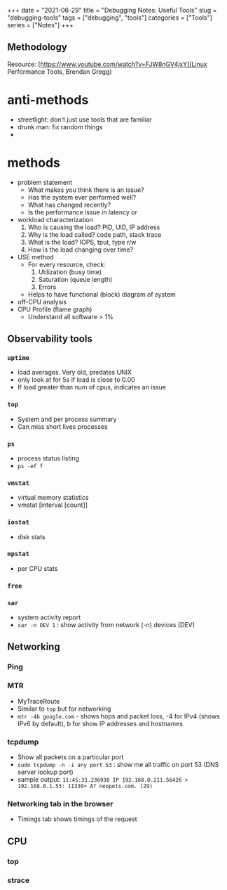 +++ 
date = "2021-06-29" 
title = "Debugging Notes: Useful Tools" 
slug = "debugging-tools" 
tags = ["debugging", "tools"] 
categories = ["Tools"] 
series = ["Notes"] 
+++

## Methodology

Resource: [https://www.youtube.com/watch?v=FJW8nGV4jxY](Linux Performance Tools, Brendan Gregg) 

# anti-methods
- streetlight: don't just use tools that are familiar 
- drunk man: fix random things
- 

# methods
- problem statement
  - What makes you think there is an issue? 
  - Has the system ever performed well?
  - What has changed recently?
  - Is the performance issue in latency or
- workload characterization
  1. Who is causing the load? PID, UID, IP address
  2. Why is the load called? code path, stack trace
  3. What is the load? IOPS, tput, type r/w
  4. How is the load changing over time?  
- USE method
  - For every resource, check:
    1. Utilization (busy time)
    2. Saturation (queue length)
    3. Errors
  - Helps to have functional (block) diagram of system
- off-CPU analysis
- CPU Profile (flame graph)
  - Understand all software > 1%

## Observability tools
### `uptime`
  - load averages. Very old, predates UNIX
  - only look at for 5s if load is close to 0.00
  - If load greater than num of cpus, indicates an issue
### `top`
  - System and per process summary
  - Can miss short lives processes
### `ps`
  - process status listing
  - `ps -ef f`
### `vmstat`
  - virtual memory statistics
  - vmstat [interval [count]]
### `iostat`
  - disk stats
### `mpstat`
  - per CPU stats
### `free`
### `sar`
  - system activity report
  - `sar -n DEV 1` : show activity from network (-n) devices (DEV)


## Networking

### Ping

### MTR
- MyTraceRoute
- Similar to `top` but for networking
- `mtr -4b google.com` - shows hops and packet loss, -4 for IPv4 (shows IPv6 by default), b for show IP addresses and hostnames

### tcpdump

- Show all packets on a particular port
- `sudo tcpdump -n -i any port 53` : show me all traffic on port 53 (DNS server lookup port)
- sample output: `11:45:31.236938 IP 192.168.0.211.56426 > 192.168.0.1.53: 11330+ A? neopets.com. (29)`

### Networking tab in the browser
- Timings tab shows timings of the request

## CPU

### top

### strace